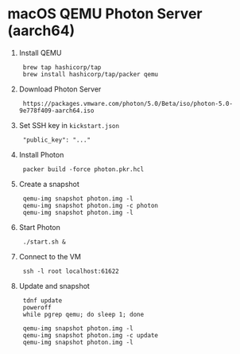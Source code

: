 # macOS QEMU Photon Server (aarch64)

1. Install QEMU

		brew tap hashicorp/tap
		brew install hashicorp/tap/packer qemu

1. Download Photon Server

		https://packages.vmware.com/photon/5.0/Beta/iso/photon-5.0-9e778f409-aarch64.iso

1. Set SSH key in `kickstart.json`

		"public_key": "..."

1. Install Photon

		packer build -force photon.pkr.hcl

1. Create a snapshot

		qemu-img snapshot photon.img -l
		qemu-img snapshot photon.img -c photon
		qemu-img snapshot photon.img -l

1. Start Photon

		./start.sh &

1. Connect to the VM

		ssh -l root localhost:61622

1. Update and snapshot

		tdnf update
		poweroff
		while pgrep qemu; do sleep 1; done

		qemu-img snapshot photon.img -l
		qemu-img snapshot photon.img -c update
		qemu-img snapshot photon.img -l
